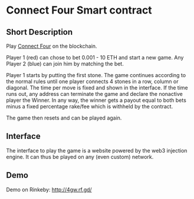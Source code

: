# Connect Four Smart contract

## Short Description

Play [Connect Four](https://en.wikipedia.org/wiki/Connect_Four) on the blockchain.


Player 1 (red) can chose to bet 0.001 - 10 ETH and start a new game.
Any Player 2 (blue) can join him by matching the bet.


Player 1 starts by putting the first stone. The game continues according to the normal rules until one player connects 4 stones in a row, column or diagonal. The time per move is fixed and shown in the interface. If the time runs out, any address can terminate the game and declare the nonactive player the Winner. In any way, the winner gets a payout equal to both bets minus a fixed percentage rake/fee which is withheld by the contract.


The game then resets and can be played again.

## Interface

The interface to play the game is a website powered by the web3 injection engine. It can thus be played on any (even custom) network.

## Demo

Demo on Rinkeby: http://4gw.rf.gd/
